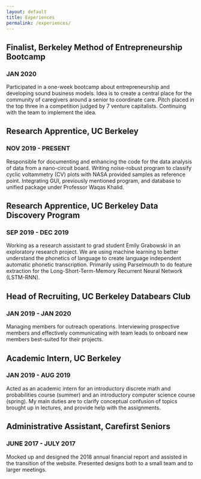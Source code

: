 ```yaml
---
layout: default
title: Experiences
permalink: /experiences/
---
```

## Finalist, Berkeley Method of Entrepreneurship Bootcamp
### JAN 2020
Participated in a one-week bootcamp about entrepreneurship and developing sound business models. Idea is to create a central place for the community of caregivers around a senior to coordinate care. Pitch placed in the top three in a competition judged by 7 venture capitalists. Continuing with the team to implement the idea.

## Research Apprentice, UC Berkeley
### NOV 2019 - PRESENT
Responsible for documenting and enhancing the code for the data analysis of data from a nano-circuit board. Writing noise-robust program to classify cyclic voltammetry (CV) plots with NASA provided samples as reference point. Integrating GUI, previously mentioned program, and database to unified package under Professor Waqas Khalid.

## Research Apprentice, UC Berkeley Data Discovery Program
### SEP 2019 - DEC 2019
Working as a research assistant to grad student Emily Grabowski  in an exploratory research project. We are using machine learning to better understand the phonetics of language to create language independent automatic phonetic transcription. Primarily using Parselmouth to do feature extraction for the Long-Short-Term-Memory Recurrent Neural Network (LSTM-RNN).

## Head of Recruiting, UC Berkeley Databears Club
### JAN 2019 - JAN 2020
Managing members for outreach operations. Interviewing prospective members and effectively communicating with team leads to onboard new members best-suited for their projects.

## Academic Intern, UC Berkeley
### JAN 2019 - AUG 2019
Acted as an academic intern for an introductory discrete math and probabilities course (summer) and an introductory computer science course (spring). My main duties are to clarify conceptual confusion of topics brought up in lectures, and provide help with the assignments.

## Administrative Assistant, Carefirst Seniors
### JUNE 2017 - JULY 2017
Mocked up and designed the 2018 annual financial report and assisted in the transition of the website. Presented designs both to a small team and to larger meetings.

